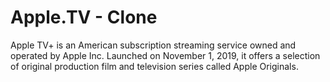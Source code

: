 # Apple.TV - Clone
Apple TV+ is an American subscription streaming service owned and operated by Apple Inc. Launched on November 1, 2019, it offers a selection of original production film and television series called Apple Originals.
